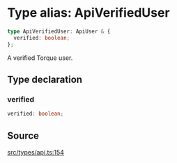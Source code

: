 # Type alias: ApiVerifiedUser

```ts
type ApiVerifiedUser: ApiUser & {
  verified: boolean;
};
```

A verified Torque user.

## Type declaration

### verified

```ts
verified: boolean;
```

## Source

[src/types/api.ts:154](https://github.com/torque-labs/torque-ts-sdk/blob/e7e20c5519300f3127faf1f4bde402ef91d14a40/src/types/api.ts#L154)
